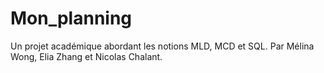 # Mon_planning
Un projet académique abordant les notions MLD, MCD et SQL.
Par Mélina Wong, Elia Zhang et Nicolas Chalant.
